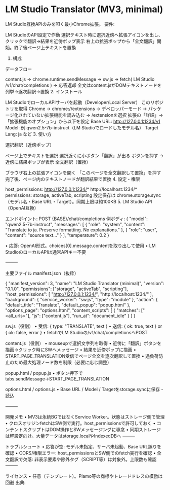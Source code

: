 # LM Studio Translator (MV3, minimal)

LM Studio互換APIのみを叩く最小Chrome拡張。
要件:

LM StudioのAPI設定で作動
選択テキスト時に選択近傍へ拡張アイコンを出し、クリックで翻訳→結果を近傍ポップ表示
右上の拡張ポップから「全文翻訳」開始。終了後ページ上テキストを置換
1. 構成


データフロー

content.js → chrome.runtime.sendMessage → sw.js → fetch( LM Studio /v1/chat/completions ) → 応答返却
全文はcontent.jsがDOMテキストノードを列挙→逐次翻訳→置換
2. インストール

LM StudioでローカルAPIサーバを起動（Developer/Local Server）
このリポジトリを取得
Chrome → chrome://extensions → デベロッパーモード → パッケージ化されていない拡張機能を読み込む → /extensionを選択
拡張の「詳細」→「拡張機能のオプション」から以下を設定
Base URL: http://127.0.0.1:1234/v1
Model: 例 qwen2.5-7b-instruct（LM Studioでロードしたモデル名）
Target Lang: ja など
3. 使い方

選択翻訳（近傍ポップ）

ページ上でテキストを選択
選択近くに小ボタン「翻訳」が出る
ボタンを押す → 近傍に結果ポップが表示
全文翻訳（置換）

ブラウザ右上の拡張アイコンを開く
「このページを全文翻訳して置換」を押す
完了後、ページ内のテキストノードが翻訳結果で置換
4. 設定・権限

host_permissions:
http://127.0.0.1:1234/*
http://localhost:1234/*
permissions: storage, activeTab, scripting
設定保存は chrome.storage.sync（モデル名・Base URL・Target）。同期上限は約100KB
5. LM Studio API（OpenAI互換）

エンドポイント: POST {BASE}/chat/completions
例ボディ:
{
  "model": "qwen2.5-7b-instruct",
  "messages": [
    { "role": "system", "content": "Translate to ja. Preserve formatting. No explanations." },
    { "role": "user", "content": "source text..." }
  ],
  "temperature": 0.2
}

  •	応答: OpenAI形式。choices[0].message.contentを取り出して使用
  •	LM StudioのローカルAPIは通常APIキー不要

⸻

主要ファイル
manifest.json（抜粋）

{ "manifest_version": 3, "name": "LM Studio Translator (minimal)", "version": "0.1.0", "permissions": ["storage", "activeTab", "scripting"], "host_permissions": [ "http://127.0.0.1:1234/", "http://localhost:1234/" ], "background": { "service_worker": "sw.js", "type": "module" }, "action": { "default_title": "Translate", "default_popup": "popup.html" }, "options_page": "options.html", "content_scripts": [ { "matches": ["<all_urls>"], "js": ["content.js"], "run_at": "document_idle" } ] }

sw.js（役割） • 受信: { type: "TRANSLATE", text } • 送信: { ok: true, text } or { ok: false, error } • fetchでLM Studioの/v1/chat/completionsへPOST

content.js（役割） • mouseupで選択文字列を取得 • 近傍に「翻訳」ボタンを描画→クリック時にSWへメッセージ • 結果を近傍ポップに描画 • START_PAGE_TRANSLATION受信でページ全文を逐次翻訳して置換 • 過負荷防止のため最大処理ノード数を制限（必要に応じ調整）

popup.html / popup.js • ボタン押下でtabs.sendMessage→START_PAGE_TRANSLATION

options.html / options.js • Base URL / Model / Targetをstorage.syncに保存・読込

⸻

開発メモ • MV3は永続BGではなくService Worker。状態はストレージ側で管理 • クロスオリジンfetchはSW側で実行。host_permissionsで許可しておく • コンテントスクリプトはDOM操作とSWメッセージングに専念 • 同期ストレージは軽設定向け。大量データはstorage.localやIndexedDBへ
⸻

トラブルシュート • 応答が空: モデル未指定、サーバ未起動、Base URL誤りを確認 • CORS/権限エラー: host_permissionsとSW側でのfetch実行を確認 • 全文翻訳で欠落: 非表示要素や除外タグ（SCRIPT等）は対象外。上限数も確認
⸻

ライセンス • 任意（テンプレート）。Plamo等の商標やトレードドレスの模倣は回避
出典:
